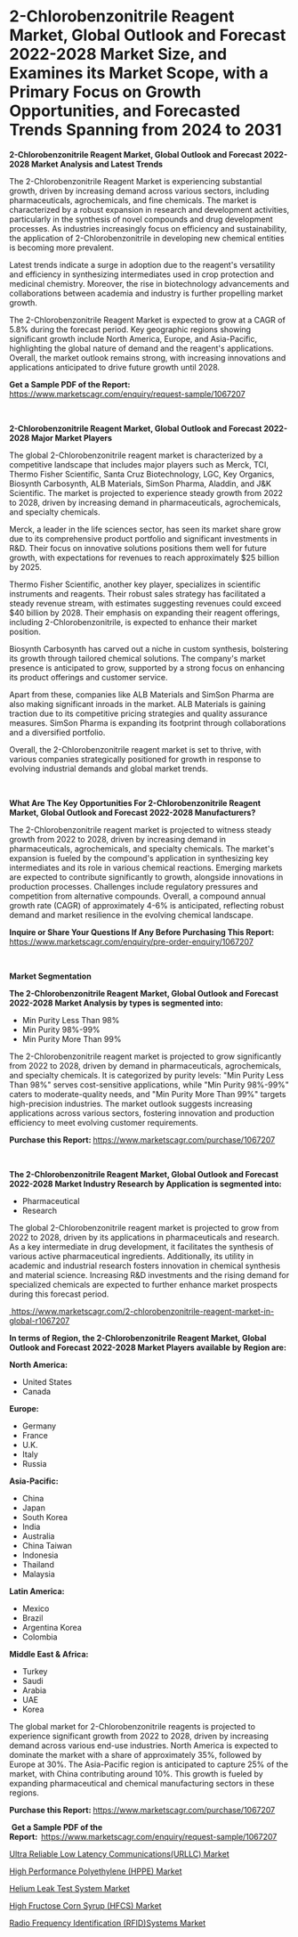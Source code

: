 <p><h1>2-Chlorobenzonitrile Reagent Market, Global Outlook and Forecast 2022-2028 Market Size, and Examines its Market Scope, with a Primary Focus on Growth Opportunities, and Forecasted Trends Spanning from 2024 to 2031</h1></p><p><strong>2-Chlorobenzonitrile Reagent Market, Global Outlook and Forecast 2022-2028 Market Analysis and Latest Trends</strong></p>
<p><p>The 2-Chlorobenzonitrile Reagent Market is experiencing substantial growth, driven by increasing demand across various sectors, including pharmaceuticals, agrochemicals, and fine chemicals. The market is characterized by a robust expansion in research and development activities, particularly in the synthesis of novel compounds and drug development processes. As industries increasingly focus on efficiency and sustainability, the application of 2-Chlorobenzonitrile in developing new chemical entities is becoming more prevalent.</p><p>Latest trends indicate a surge in adoption due to the reagent's versatility and efficiency in synthesizing intermediates used in crop protection and medicinal chemistry. Moreover, the rise in biotechnology advancements and collaborations between academia and industry is further propelling market growth.</p><p>The 2-Chlorobenzonitrile Reagent Market is expected to grow at a CAGR of 5.8% during the forecast period. Key geographic regions showing significant growth include North America, Europe, and Asia-Pacific, highlighting the global nature of demand and the reagent's applications. Overall, the market outlook remains strong, with increasing innovations and applications anticipated to drive future growth until 2028.</p></p>
<p><strong>Get a Sample PDF of the Report:&nbsp;</strong> <a href="https://www.marketscagr.com/enquiry/request-sample/1067207?utm_campaign=1267&utm_medium=2&utm_source=Github&utm_content=ia&utm_term=11102024&utm_id=2-chlorobenzonitrile-reagent-market-global-outlook-and-forecast-2022-2028">https://www.marketscagr.com/enquiry/request-sample/1067207</a></p>
<p>&nbsp;</p>
<p><strong>2-Chlorobenzonitrile Reagent Market, Global Outlook and Forecast 2022-2028 Major Market Players</strong></p>
<p><p>The global 2-Chlorobenzonitrile reagent market is characterized by a competitive landscape that includes major players such as Merck, TCI, Thermo Fisher Scientific, Santa Cruz Biotechnology, LGC, Key Organics, Biosynth Carbosynth, ALB Materials, SimSon Pharma, Aladdin, and J&K Scientific. The market is projected to experience steady growth from 2022 to 2028, driven by increasing demand in pharmaceuticals, agrochemicals, and specialty chemicals.</p><p>Merck, a leader in the life sciences sector, has seen its market share grow due to its comprehensive product portfolio and significant investments in R&D. Their focus on innovative solutions positions them well for future growth, with expectations for revenues to reach approximately $25 billion by 2025.</p><p>Thermo Fisher Scientific, another key player, specializes in scientific instruments and reagents. Their robust sales strategy has facilitated a steady revenue stream, with estimates suggesting revenues could exceed $40 billion by 2028. Their emphasis on expanding their reagent offerings, including 2-Chlorobenzonitrile, is expected to enhance their market position.</p><p>Biosynth Carbosynth has carved out a niche in custom synthesis, bolstering its growth through tailored chemical solutions. The company's market presence is anticipated to grow, supported by a strong focus on enhancing its product offerings and customer service.</p><p>Apart from these, companies like ALB Materials and SimSon Pharma are also making significant inroads in the market. ALB Materials is gaining traction due to its competitive pricing strategies and quality assurance measures. SimSon Pharma is expanding its footprint through collaborations and a diversified portfolio.</p><p>Overall, the 2-Chlorobenzonitrile reagent market is set to thrive, with various companies strategically positioned for growth in response to evolving industrial demands and global market trends.</p></p>
<p>&nbsp;</p>
<p><strong>What Are The Key Opportunities For 2-Chlorobenzonitrile Reagent Market, Global Outlook and Forecast 2022-2028 Manufacturers?</strong></p>
<p><p>The 2-Chlorobenzonitrile reagent market is projected to witness steady growth from 2022 to 2028, driven by increasing demand in pharmaceuticals, agrochemicals, and specialty chemicals. The market's expansion is fueled by the compound's application in synthesizing key intermediates and its role in various chemical reactions. Emerging markets are expected to contribute significantly to growth, alongside innovations in production processes. Challenges include regulatory pressures and competition from alternative compounds. Overall, a compound annual growth rate (CAGR) of approximately 4-6% is anticipated, reflecting robust demand and market resilience in the evolving chemical landscape.</p></p>
<p><strong>Inquire or Share Your Questions If Any Before Purchasing This Report:</strong> <a href="https://www.marketscagr.com/enquiry/pre-order-enquiry/1067207?utm_campaign=1267&utm_medium=2&utm_source=Github&utm_content=ia&utm_term=11102024&utm_id=2-chlorobenzonitrile-reagent-market-global-outlook-and-forecast-2022-2028">https://www.marketscagr.com/enquiry/pre-order-enquiry/1067207</a></p>
<p>&nbsp;</p>
<p><strong>Market Segmentation</strong></p>
<p><strong>The 2-Chlorobenzonitrile Reagent Market, Global Outlook and Forecast 2022-2028 Market Analysis by types is segmented into:</strong></p>
<p><ul><li>Min Purity Less Than 98%</li><li>Min Purity 98%-99%</li><li>Min Purity More Than 99%</li></ul></p>
<p><p>The 2-Chlorobenzonitrile reagent market is projected to grow significantly from 2022 to 2028, driven by demand in pharmaceuticals, agrochemicals, and specialty chemicals. It is categorized by purity levels: "Min Purity Less Than 98%" serves cost-sensitive applications, while "Min Purity 98%-99%" caters to moderate-quality needs, and "Min Purity More Than 99%" targets high-precision industries. The market outlook suggests increasing applications across various sectors, fostering innovation and production efficiency to meet evolving customer requirements.</p></p>
<p><strong>Purchase this Report:&nbsp;</strong><a href="https://www.marketscagr.com/purchase/1067207?utm_campaign=1267&utm_medium=2&utm_source=Github&utm_content=ia&utm_term=11102024&utm_id=2-chlorobenzonitrile-reagent-market-global-outlook-and-forecast-2022-2028">https://www.marketscagr.com/purchase/1067207</a></p>
<p>&nbsp;</p>
<p><strong>The 2-Chlorobenzonitrile Reagent Market, Global Outlook and Forecast 2022-2028 Market Industry Research by Application is segmented into:</strong></p>
<p><ul><li>Pharmaceutical</li><li>Research</li></ul></p>
<p><p>The global 2-Chlorobenzonitrile reagent market is projected to grow from 2022 to 2028, driven by its applications in pharmaceuticals and research. As a key intermediate in drug development, it facilitates the synthesis of various active pharmaceutical ingredients. Additionally, its utility in academic and industrial research fosters innovation in chemical synthesis and material science. Increasing R&D investments and the rising demand for specialized chemicals are expected to further enhance market prospects during this forecast period.</p></p>
<p><a href="https://www.marketscagr.com/2-chlorobenzonitrile-reagent-market-in-global-r1067207?utm_campaign=1267&utm_medium=2&utm_source=Github&utm_content=ia&utm_term=11102024&utm_id=2-chlorobenzonitrile-reagent-market-global-outlook-and-forecast-2022-2028">&nbsp;https://www.marketscagr.com/2-chlorobenzonitrile-reagent-market-in-global-r1067207</a></p>
<p><strong>In terms of Region, the 2-Chlorobenzonitrile Reagent Market, Global Outlook and Forecast 2022-2028 Market Players available by Region are:</strong></p>
<p>
    <p> <strong> North America: </strong>
        <ul>
            <li>United States</li>
            <li>Canada</li>
        </ul>
        </p> 
    <p> <strong> Europe: </strong>
        <ul>
            <li>Germany</li>
            <li>France</li>
            <li>U.K.</li>
            <li>Italy</li>
            <li>Russia</li>
        </ul>
        </p> 
    <p> <strong> Asia-Pacific: </strong>
        <ul>
            <li>China</li>
            <li>Japan</li>
            <li>South Korea</li>
            <li>India</li>
            <li>Australia</li>
            <li>China Taiwan</li>
            <li>Indonesia</li>
            <li>Thailand</li>
            <li>Malaysia</li>
        </ul>
        </p> 
    <p> <strong> Latin America: </strong>
        <ul>
            <li>Mexico</li>
            <li>Brazil</li>
            <li>Argentina Korea</li>
            <li>Colombia</li>
        </ul>
        </p> 
    <p> <strong> Middle East & Africa: </strong>
        <ul>
            <li>Turkey</li>
            <li>Saudi</li>
            <li>Arabia</li>
            <li>UAE</li>
            <li>Korea</li>
        </ul>
    </p>
    </p>
<p><p>The global market for 2-Chlorobenzonitrile reagents is projected to experience significant growth from 2022 to 2028, driven by increasing demand across various end-use industries. North America is expected to dominate the market with a share of approximately 35%, followed by Europe at 30%. The Asia-Pacific region is anticipated to capture 25% of the market, with China contributing around 10%. This growth is fueled by expanding pharmaceutical and chemical manufacturing sectors in these regions.</p></p>
<p><strong>Purchase this Report: </strong><a href="https://www.marketscagr.com/purchase/1067207?utm_campaign=1267&utm_medium=2&utm_source=Github&utm_content=ia&utm_term=11102024&utm_id=2-chlorobenzonitrile-reagent-market-global-outlook-and-forecast-2022-2028">https://www.marketscagr.com/purchase/1067207</a></p>
<p>&nbsp;<strong>Get a Sample PDF of the Report:&nbsp;&nbsp;</strong><a href="https://www.marketscagr.com/enquiry/request-sample/1067207?utm_campaign=1267&utm_medium=2&utm_source=Github&utm_content=ia&utm_term=11102024&utm_id=2-chlorobenzonitrile-reagent-market-global-outlook-and-forecast-2022-2028">https://www.marketscagr.com/enquiry/request-sample/1067207</a></p>
<p><strong></strong></p>
<p><p><a href="https://issuu.com/reportprime-2/docs/ultra-reliable-low-latency-communic_7eba4b684d68e6?utm_campaign=1267&utm_medium=2&utm_source=Github&utm_content=ia&utm_term=11102024&utm_id=2-chlorobenzonitrile-reagent-market-global-outlook-and-forecast-2022-2028">Ultra Reliable Low Latency Communications(URLLC) Market</a></p><p><a href="https://www.linkedin.com/pulse/evaluating-global-high-performance-polyethylene-hppe-miu0c?utm_campaign=1267&utm_medium=2&utm_source=Github&utm_content=ia&utm_term=11102024&utm_id=2-chlorobenzonitrile-reagent-market-global-outlook-and-forecast-2022-2028">High Performance Polyethylene (HPPE) Market</a></p><p><a href="https://www.linkedin.com/pulse/global-helium-leak-test-system-market-sector2024-2031-metrics-3gcse?utm_campaign=1267&utm_medium=2&utm_source=Github&utm_content=ia&utm_term=11102024&utm_id=2-chlorobenzonitrile-reagent-market-global-outlook-and-forecast-2022-2028">Helium Leak Test System Market</a></p><p><a href="https://www.linkedin.com/pulse/high-fructose-corn-syrup-hfcs-market-insights-product-ibc6c?utm_campaign=1267&utm_medium=2&utm_source=Github&utm_content=ia&utm_term=11102024&utm_id=2-chlorobenzonitrile-reagent-market-global-outlook-and-forecast-2022-2028">High Fructose Corn Syrup (HFCS) Market</a></p><p><a href="https://issuu.com/reportprime-2/docs/radio-frequency-identification-rfid_eb56fd3f4bcde5?utm_campaign=1267&utm_medium=2&utm_source=Github&utm_content=ia&utm_term=11102024&utm_id=2-chlorobenzonitrile-reagent-market-global-outlook-and-forecast-2022-2028">Radio Frequency Identification (RFID)Systems Market</a></p></p>